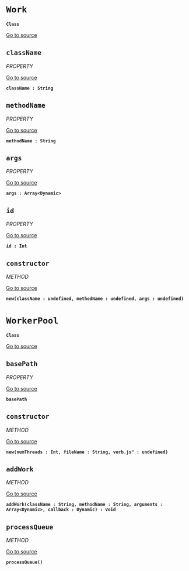 
# `Work` 
**`Class`**





[Go to source](https://github.com/pboyer/verb/blob/master/src/verb/exe/WorkerPool.hx/#L7)







    
## `className`
*PROPERTY*

[Go to source](https://github.com/pboyer/verb/blob/master/src/verb/exe/WorkerPool.hx/#L11)

**`className : String`**


    
## `methodName`
*PROPERTY*

[Go to source](https://github.com/pboyer/verb/blob/master/src/verb/exe/WorkerPool.hx/#L12)

**`methodName : String`**


    
## `args`
*PROPERTY*

[Go to source](https://github.com/pboyer/verb/blob/master/src/verb/exe/WorkerPool.hx/#L13)

**`args : Array<Dynamic>`**


    
## `id`
*PROPERTY*

[Go to source](https://github.com/pboyer/verb/blob/master/src/verb/exe/WorkerPool.hx/#L14)

**`id : Int`**


    

    
## `constructor`
*METHOD*

[Go to source](https://github.com/pboyer/verb/blob/master/src/verb/exe/WorkerPool.hx/#L16)

**`new(className : undefined, methodName : undefined, args : undefined) `**


    
   



# `WorkerPool` 
**`Class`**





[Go to source](https://github.com/pboyer/verb/blob/master/src/verb/exe/WorkerPool.hx/#L25)







    
## `basePath`
*PROPERTY*

[Go to source](https://github.com/pboyer/verb/blob/master/src/verb/exe/WorkerPool.hx/#L27)

**`basePath `**


    

    
## `constructor`
*METHOD*

[Go to source](https://github.com/pboyer/verb/blob/master/src/verb/exe/WorkerPool.hx/#L34)

**`new(numThreads : Int, fileName : String, verb.js" : undefined) `**


    
## `addWork`
*METHOD*

[Go to source](https://github.com/pboyer/verb/blob/master/src/verb/exe/WorkerPool.hx/#L41)

**`addWork(className : String, methodName : String, arguments : Array<Dynamic>, callback : Dynamic) : Void`**


    
## `processQueue`
*METHOD*

[Go to source](https://github.com/pboyer/verb/blob/master/src/verb/exe/WorkerPool.hx/#L53)

**`processQueue() `**


    
   




